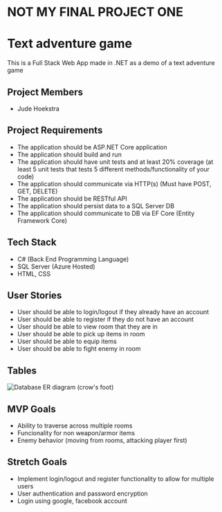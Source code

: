 # NOT MY FINAL PROJECT ONE
# Text adventure game

This is a Full Stack Web App made in .NET as a demo of a text adventure game

## Project Members
- Jude Hoekstra

## Project Requirements
- The application should be ASP.NET Core application
- The application should build and run
- The application should have unit tests and at least 20% coverage (at least 5 unit tests that tests 5 different methods/functionality of your code)
- The application should communicate via HTTP(s) (Must have POST, GET, DELETE)
- The application should be RESTful API
- The application should persist data to a SQL Server DB
- The application should communicate to DB via EF Core (Entity Framework Core)

## Tech Stack

- C# (Back End Programming Language)
- SQL Server (Azure Hosted)
- HTML, CSS

## User Stories
- User should be able to login/logout if they already have an account
- User should be able to register if they do not have an account
- User should be able to view room that they are in
- User should be able to pick up items in room
- User should be able to equip items
- User should be able to fight enemy in room

## Tables
![Database ER diagram (crow's foot)](https://github.com/user-attachments/assets/6a21e140-a37d-4fe8-948f-a0fd9d5da8f5)


## MVP Goals
- Ability to traverse across multiple rooms
- Funcionality for non weapon/armor items
- Enemy behavior (moving from rooms, attacking player first)

## Stretch Goals
- Implement login/logout and register functionality to allow for multiple users
- User authentication and password encryption
- Login using google, facebook account
